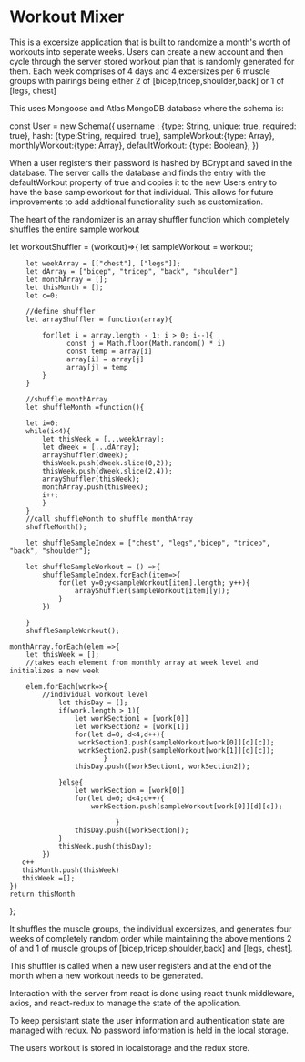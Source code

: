 # Workout Mixer

This is a excersize application that is built to randomize a month's worth of workouts into seperate weeks.
Users can create a new account and then cycle through the server stored workout plan that is randomly generated for them.
Each week comprises of 4 days and 4 excersizes per 6 muscle groups with pairings being either 2 of [bicep,tricep,shoulder,back]
or 1 of [legs, chest]

This uses Mongoose and Atlas MongoDB database where the schema is:

const User = new Schema({
    username : {type: String, unique: true, required: true},
    hash: {type:String, required: true},
    sampleWorkout:{type: Array},
    monthlyWorkout:{type: Array},
    defaultWorkout: {type: Boolean},
})

When a user registers their password is hashed by BCrypt and saved in the database. The server calls the database and finds the
entry with the defaultWorkout property of true and copies it to the new Users entry to have the base sampleworkout for that 
individual. This allows for future improvements to add addtional functionality such as customization.

The heart of the randomizer is an array shuffler function which completely shuffles the entire sample workout

let workoutShuffler = (workout)=>{
        let sampleWorkout = workout;


        let weekArray = [["chest"], ["legs"]];
        let dArray = ["bicep", "tricep", "back", "shoulder"]
        let monthArray = [];
        let thisMonth = [];
        let c=0;

        //define shuffler
        let arrayShuffler = function(array){

            for(let i = array.length - 1; i > 0; i--){
                  const j = Math.floor(Math.random() * i)
                  const temp = array[i]
                  array[i] = array[j]
                  array[j] = temp
            }
        }

        //shuffle monthArray
        let shuffleMonth =function(){
        
        let i=0;
        while(i<4){
            let thisWeek = [...weekArray];
            let dWeek = [...dArray];
            arrayShuffler(dWeek);
            thisWeek.push(dWeek.slice(0,2));
            thisWeek.push(dWeek.slice(2,4));
            arrayShuffler(thisWeek);
            monthArray.push(thisWeek);
            i++;
            }
        }
        //call shuffleMonth to shuffle monthArray
        shuffleMonth();

        let shuffleSampleIndex = ["chest", "legs","bicep", "tricep", "back", "shoulder"];

        let shuffleSampleWorkout = () =>{
            shuffleSampleIndex.forEach(item=>{
                for(let y=0;y<sampleWorkout[item].length; y++){
                    arrayShuffler(sampleWorkout[item][y]);
                }
            })

        }
        shuffleSampleWorkout();
    
    monthArray.forEach(elem =>{
        let thisWeek = [];
        //takes each element from monthly array at week level and initializes a new week
        
        elem.forEach(work=>{
            //individual workout level
                let thisDay = [];
                if(work.length > 1){
                    let workSection1 = [work[0]]
                    let workSection2 = [work[1]]
                    for(let d=0; d<4;d++){
                     workSection1.push(sampleWorkout[work[0]][d][c]);
                     workSection2.push(sampleWorkout[work[1]][d][c]);
                           }
                    thisDay.push([workSection1, workSection2]);
                    
                }else{
                    let workSection = [work[0]]
                    for(let d=0; d<4;d++){
                        workSection.push(sampleWorkout[work[0]][d][c]);
                        
                              }
                    thisDay.push([workSection]);
                }
                thisWeek.push(thisDay);
            })
       c++
       thisMonth.push(thisWeek)
       thisWeek =[];
    })
    return thisMonth
};

It shuffles the muscle groups, the individual excersizes, and generates four weeks of completely random order while maintaining
the above mentions 2 of and 1 of muscle groups of [bicep,tricep,shoulder,back] and [legs, chest].

This shuffler is called when a new user registers and at the end of the month when a new workout needs to be generated.

Interaction with the server from react is done using react thunk middleware, axios, and react-redux to manage the state of the application.

To keep persistant state the user information and authentication state are managed with redux. No password information is held 
in the local storage.

The users workout is stored in localstorage and the redux store.


